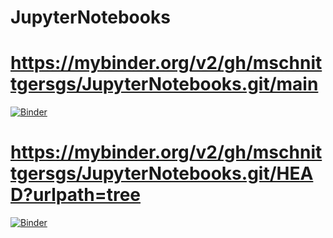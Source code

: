 # JupyterNotebooks
# https://mybinder.org/v2/gh/mschnittgersgs/JupyterNotebooks.git/main
[![Binder](https://mybinder.org/badge_logo.svg)](https://mybinder.org/v2/gh/mschnittgersgs/JupyterNotebooks.git/main)
# https://mybinder.org/v2/gh/mschnittgersgs/JupyterNotebooks.git/HEAD?urlpath=tree
[![Binder](https://mybinder.org/badge_logo.svg)](https://mybinder.org/v2/gh/mschnittgersgs/JupyterNotebooks.git/HEAD?urlpath=tree)


